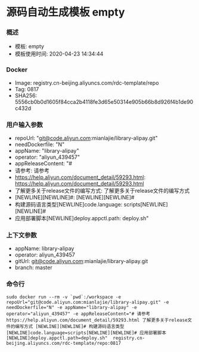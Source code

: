 # 源码自动生成模板 empty

### 概述

* 模板: empty
* 模板使用时间: 2020-04-23 14:34:44

### Docker
* Image: registry.cn-beijing.aliyuncs.com/rdc-template/repo
* Tag: 0817
* SHA256: 5556cb0b0d1605f84cca2b4118fe3d65e50314e905b66b8d926f4b1de90c432d

### 用户输入参数
* repoUrl: "git@code.aliyun.com:mianlajie/library-alipay.git" 
* needDockerfile: "N" 
* appName: "library-alipay" 
* operator: "aliyun_439457" 
* appReleaseContent: "# 
* 请参考: 请参考 
* https://help.aliyun.com/document_detail/59293.html: https://help.aliyun.com/document_detail/59293.html 
* 了解更多关于release文件的编写方式: 了解更多关于release文件的编写方式 
* [NEWLINE][NEWLINE]#: [NEWLINE][NEWLINE]# 
* 构建源码语言类型[NEWLINE]code.language: scripts[NEWLINE][NEWLINE]# 
* 应用部署脚本[NEWLINE]deploy.appctl.path: deploy.sh" 

### 上下文参数
* appName: library-alipay
* operator: aliyun_439457
* gitUrl: git@code.aliyun.com:mianlajie/library-alipay.git
* branch: master


### 命令行
	sudo docker run --rm -v `pwd`:/workspace -e repoUrl="git@code.aliyun.com:mianlajie/library-alipay.git" -e needDockerfile="N" -e appName="library-alipay" -e operator="aliyun_439457" -e appReleaseContent="# 请参考 https://help.aliyun.com/document_detail/59293.html 了解更多关于release文件的编写方式 [NEWLINE][NEWLINE]# 构建源码语言类型[NEWLINE]code.language=scripts[NEWLINE][NEWLINE]# 应用部署脚本[NEWLINE]deploy.appctl.path=deploy.sh"  registry.cn-beijing.aliyuncs.com/rdc-template/repo:0817

